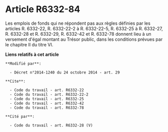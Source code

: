 # Article R6332-84

Les emplois de fonds qui ne répondent pas aux règles définies par les articles R. 6332-22, R. 6332-22-2 à R. 6332-22-5, R.
6332-25 à R. 6332-27, R. 6332-28 et R. 6332-29, R. 6332-42 et R. 6332-78 donnent lieu à un versement d'égal montant au Trésor
public, dans les conditions prévues par le chapitre II du titre VI.

**Liens relatifs à cet article**

	**Modifié par**:

	  - Décret n°2014-1240 du 24 octobre 2014 - art. 29

	**Cite**:

	  - Code du travail - art. R6332-22
	  - Code du travail - art. R6332-22-2
	  - Code du travail - art. R6332-25
	  - Code du travail - art. R6332-42
	  - Code du travail - art. R6332-78

	**Cité par**:

	  - Code du travail - art. R6332-28 (V)
